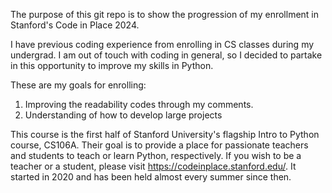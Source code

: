 The purpose of this git repo is to show the progression of my enrollment in Stanford's Code in Place 2024. 

I have previous coding experience from enrolling in CS classes during my undergrad. I am out of touch with coding in general, so I decided to partake in this opportunity to improve my skills in Python. 

These are my goals for enrolling: 
1) Improving the readability codes through my comments. 
2) Understanding of how to develop large projects

This course is the first half of Stanford University's flagship Intro to Python course, CS106A. Their goal is to provide a place for passionate teachers and students to teach or learn Python, respectively. If you wish to be a teacher or a student, please visit https://codeinplace.stanford.edu/. It started in 2020 and has been held almost every summer since then. 
